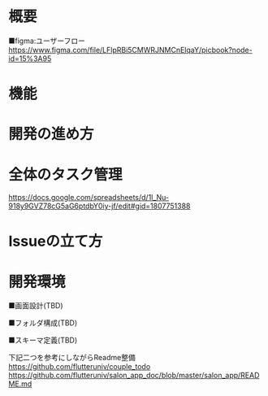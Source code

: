 # 概要

■figma:ユーザーフロー
https://www.figma.com/file/LFlpRBi5CMWRJNMCnElqaY/picbook?node-id=15%3A95



# 機能


# 開発の進め方

# 全体のタスク管理
https://docs.google.com/spreadsheets/d/1l_Nu-918y9GVZ78cG5aG6ptdbY0iy-jf/edit#gid=1807751388

# Issueの立て方


# 開発環境



■画面設計(TBD)


■フォルダ構成(TBD)


■スキーマ定義(TBD)


下記二つを参考にしながらReadme整備
https://github.com/flutteruniv/couple_todo
https://github.com/flutteruniv/salon_app_doc/blob/master/salon_app/README.md
